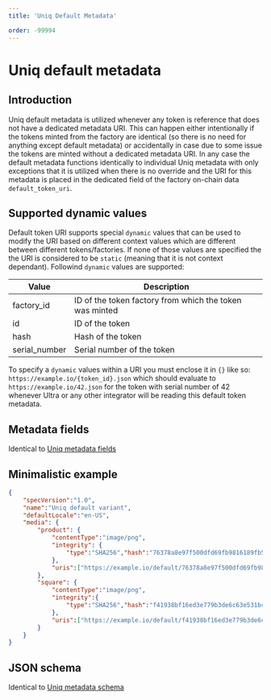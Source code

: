 ```yaml
---
title: 'Uniq Default Metadata'

order: -99994
---
```


# Uniq default metadata

## Introduction

Uniq default metadata is utilized whenever any token is reference that does not have a dedicated metadata URI. This can happen either intentionally if the tokens minted from the factory are identical (so there is no need for anything except default metadata) or accidentally in case due to some issue the tokens are minted without a dedicated metadata URI. In any case the default metadata functions identically to individual Uniq metadata with only exceptions that it is utilized when there is no override and the URI for this metadata is placed in the dedicated field of the factory on-chain data `default_token_uri`.

## Supported dynamic values

Default token URI supports special `dynamic` values that can be used to modify the URI based on different context values which are different between different tokens/factories. If none of those values are specified the the URI is considered to be `static` (meaning that it is not context dependant). Followind `dynamic` values are supported:

| Value         | Description                                             |
| ------------- | ------------------------------------------------------- |
| factory_id    | ID of the token factory from which the token was minted |
| id            | ID of the token                                         |
| hash          | Hash of the token                                       |
| serial_number | Serial number of the token                              |

To specify a `dynamic` values within a URI you must enclose it in `{}` like so: `https://example.io/{token_id}.json` which should evaluate to `https://example.io/42.json` for the token with serial number of 42 whenever Ultra or any other integrator will be reading this default token metadata.

## Metadata fields

Identical to [Uniq metadata fields](./uniq-metadata.md#metadata-fields)

## Minimalistic example

```JSON
{
    "specVersion":"1.0",
    "name":"Uniq default variant",
    "defaultLocale":"en-US",
    "media": {
        "product": {
            "contentType":"image/png",
            "integrity": {
                "type":"SHA256","hash":"76378a8e97f500dfd69fb9816189fb503a913e0f306a4307bc2d4d61ded8f89e"
            },
            "uris":["https://example.io/default/76378a8e97f500dfd69fb9816189fb503a913e0f306a4307bc2d4d61ded8f89e.png"]
        },
        "square": {
            "contentType":"image/png",
            "integrity":{
                "type":"SHA256","hash":"f41938bf16ed3e779b3de6c63e531bce84101947da49617ee6f6322ecadb1b0e"
            },
            "uris":["https://example.io/default/f41938bf16ed3e779b3de6c63e531bce84101947da49617ee6f6322ecadb1b0e.png"]
        }
    }
}
```

## JSON schema

Identical to [Uniq metadata schema](./uniq-metadata.md#json-schema)
